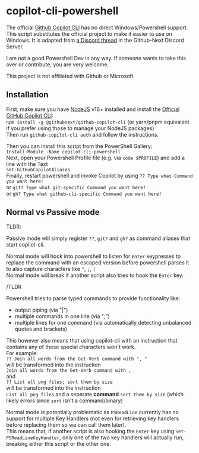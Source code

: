 # copilot-cli-powershell

The official [Github Copilot CLI](https://www.npmjs.com/package/@githubnext/github-copilot-cli) has no direct Windows/Powershell support.  
This script substitutes the official project to make it easier to use on Windows.
It is adapted from [a Discord thread](https://ptb.discord.com/channels/735557230698692749/1078056236488085534/1078097805823971369) in the Github-Next Discord Server.

I am not a good Powershell Dev in any way. If someone wants to take this over or contribute, you are very welcome.

This project is not affiliated with Github or Microsoft.
## Installation
First, make sure you have [NodeJS](https://nodejs.org/en) v16+ installed and install the [Official GitHub Copilot CLI](https://www.npmjs.com/package/@githubnext/github-copilot-cli):  
`npm install -g @githubnext/github-copilot-cli` (or yarn/pnpm equivalent if you prefer using those to manage your NodeJS packages)  
Then run `github-copilot-cli auth` and follow the instructions.

Then you can install this script from the PowerShell Gallery:  
`Install-Module -Name copilot-cli-powershell`  
Next, open your Powershell Profile file (e.g. via `code $PROFILE`) and add a line with the Text  
`Set-GitHubCopilotAliases`  
Finally, restart powershell and invoke Copilot by using `?? Type what Command you want here!`  
or `git? Type what git-specific Command you want here!`  
or `gh? Type what github-cli-specific Command you want here!`

## Normal vs Passive mode

TLDR:

Passive mode will simply register `??`, `git?` and `gh?` as command aliases that start copilot-cli.

Normal mode will hook into powershell to listen for `Enter` keypresses to replace the command with an escaped version before powershell parses it to also capture characters like `"`, `;`, `|`   
Normal mode will break if another script also tries to hook the `Enter` key.  

/TLDR

Powershell tries to parse typed commands to provide functionality like:
- output piping (via "|")
- multiple commands in one line (via ";")
- multiple lines for one command (via automatically detecting unbalanced quotes and brackets)

This however also means that using copilot-cli with an instruction that contains any of these special characters won't work.  
For example:  
`?? Join all words from the Get-Verb command with ", "`  
will be transformed into the instruction  
`Join all words from the Get-Verb command with ,`  
and  
`?? List all png files; sort them by size`  
will be transformed into the instruction  
`List all png files` and a separate **command** `sort them by size`  (which likely errors since `sort` isn't a command/binary)

Normal mode is potentially problematic as `PSReadLine` currently has no support for multiple Key Handlers (not even for retrieving key handlers before replacing them so we can call them later).  
This means that, if another script is also hooking the `Enter` key using `Set-PSReadLineKeyHandler`, only one of the two key handlers will actually run, breaking either this script or the other one.